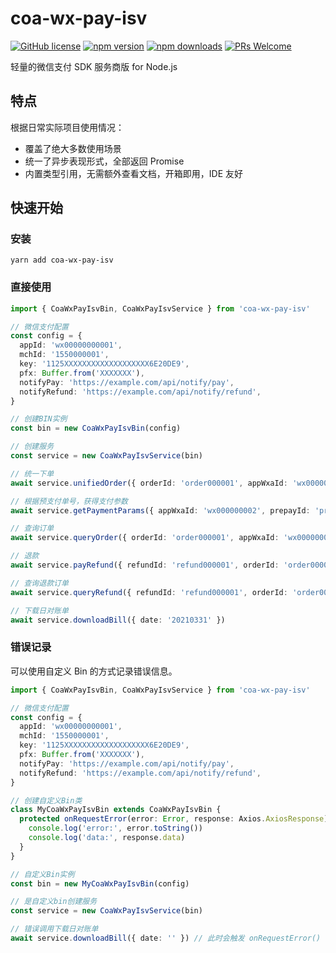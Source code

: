 # coa-wx-pay-isv

[![GitHub license](https://img.shields.io/badge/license-MIT-green.svg?style=flat-square)](LICENSE)
[![npm version](https://img.shields.io/npm/v/coa-wx-pay-isv.svg?style=flat-square)](https://www.npmjs.org/package/coa-wx-pay-isv)
[![npm downloads](https://img.shields.io/npm/dm/coa-wx-pay-isv.svg?style=flat-square)](http://npm-stat.com/charts.html?package=coa-wx-pay-isv)
[![PRs Welcome](https://img.shields.io/badge/PRs-welcome-brightgreen.svg?style=flat-square)](https://github.com/coajs/coa-wx-pay-isv/pulls)

轻量的微信支付 SDK 服务商版 for Node.js

## 特点

根据日常实际项目使用情况：

- 覆盖了绝大多数使用场景
- 统一了异步表现形式，全部返回 Promise
- 内置类型引用，无需额外查看文档，开箱即用，IDE 友好

## 快速开始

### 安装

```shell
yarn add coa-wx-pay-isv
```

### 直接使用

```typescript
import { CoaWxPayIsvBin, CoaWxPayIsvService } from 'coa-wx-pay-isv'

// 微信支付配置
const config = {
  appId: 'wx00000000001',
  mchId: '1550000001',
  key: '1125XXXXXXXXXXXXXXXXXXX6E20DE9',
  pfx: Buffer.from('XXXXXXX'),
  notifyPay: 'https://example.com/api/notify/pay',
  notifyRefund: 'https://example.com/api/notify/refund',
}

// 创建BIN实例
const bin = new CoaWxPayIsvBin(config)

// 创建服务
const service = new CoaWxPayIsvService(bin)

// 统一下单
await service.unifiedOrder({ orderId: 'order000001', appWxaId: 'wx000000002', subMchId: '1660000001', openId: 'openIdxxxxxxx', price: 100, body: '商品信息' })

// 根据预支付单号，获得支付参数
await service.getPaymentParams({ appWxaId: 'wx000000002', prepayId: 'prepay00001' })

// 查询订单
await service.queryOrder({ orderId: 'order000001', appWxaId: 'wx000000002', subMchId: '1660000001' })

// 退款
await service.payRefund({ refundId: 'refund000001', orderId: 'order000001', price: 100, rawData: {} })

// 查询退款订单
await service.queryRefund({ refundId: 'refund000001', orderId: 'order000001', appWxaId: 'wx000000002', subMchId: '1660000001' })

// 下载日对账单
await service.downloadBill({ date: '20210331' })
```

### 错误记录

可以使用自定义 Bin 的方式记录错误信息。

```typescript
import { CoaWxPayIsvBin, CoaWxPayIsvService } from 'coa-wx-pay-isv'

// 微信支付配置
const config = {
  appId: 'wx00000000001',
  mchId: '1550000001',
  key: '1125XXXXXXXXXXXXXXXXXXX6E20DE9',
  pfx: Buffer.from('XXXXXXX'),
  notifyPay: 'https://example.com/api/notify/pay',
  notifyRefund: 'https://example.com/api/notify/refund',
}

// 创建自定义Bin类
class MyCoaWxPayIsvBin extends CoaWxPayIsvBin {
  protected onRequestError(error: Error, response: Axios.AxiosResponse) {
    console.log('error:', error.toString())
    console.log('data:', response.data)
  }
}

// 自定义Bin实例
const bin = new MyCoaWxPayIsvBin(config)

// 是自定义bin创建服务
const service = new CoaWxPayIsvService(bin)

// 错误调用下载日对账单
await service.downloadBill({ date: '' }) // 此时会触发 onRequestError()
```
